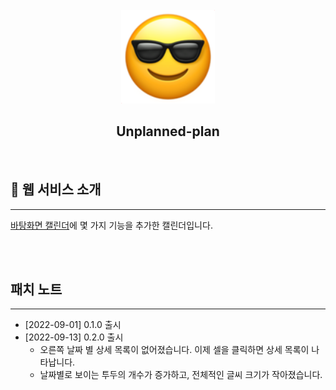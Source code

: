 <div align="center">
  <br />
  <img src="./readme_assets/smiling-face-with-sunglasses_1f60e.png" alt="MINT" height="150px" />
  <h2>Unplanned-plan</h2>
  <div>
  </div>
  <br />
</div>

<div id="1"></div>

## 💁 웹 서비스 소개
---
[바탕화면 캘린더](https://www.desktopcal.com/kor/)에 몇 가지 기능을 추가한 캘린더입니다.

<br /><br />

## 패치 노트

---

- [2022-09-01] 0.1.0 출시
- [2022-09-13] 0.2.0 출시
  - 오른쪽 날짜 별 상세 목록이 없어졌습니다. 이제 셀을 클릭하면 상세 목록이 나타납니다.
  - 날짜별로 보이는 투두의 개수가 증가하고, 전체적인 글씨 크기가 작아졌습니다.